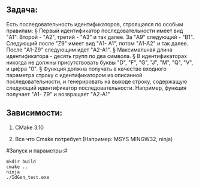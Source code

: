 ## Задача:

Есть последовательность идентификаторов, строящаяся по особым правилам:
§ Первый идентификатор последовательности имеет вид "A1". Второй - "A2", третий -
"A3" и так далее. За "A9" следующий - "B1". Следующий после "Z9" имеет вид "A1-
A1", потом "A1-A2" и так далее. После "A1-Z9" следующим идет "A2-A1".
§ Максимальная длина идентификатора - десять групп по два символа.
§ В идентификаторах никогда не должны присутствовать буквы "D", "F", "G", "J", "M",
"Q", "V", и цифра "0".
§ Функция должна получать в качестве входного параметра строку с идентификатором
из описанной последовательности, и генерировать на выходе строку, содержащую
следующий идентификатор последовательности. Например, функция получает "A1-
Z9" и возвращает "A2-A1"

## Зависимости:

1. CMake 3.10

2. Все что Cmake потребует.(Например: MSYS MINGW32, ninja)

#Запуск и параметры:#

```
mkdir build
cmake ..
ninja
./IdGen_test.exe
```

